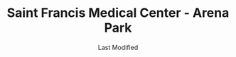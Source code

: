 ---
layout: location-page
date: Last Modified
description: "Local COVID-19 testing is available at Saint Francis Medical Center - Arena Park in Cape Giradeau, Missouri, USA."
permalink: "locations/missouri/cape-giradeau/saint-francis-medical-center-arena-park/"
tags:
  - locations
  - missouri
title: Saint Francis Medical Center - Arena Park
uniqueName: saint-francis-medical-center-arena-park
state: Missouri
stateAbbr: MO
hood: "Cape Giradeau"
address: "410 Kiwanis Dr."
city: "Cape Giradeau"
zip: "63701"
zipsNearby: "42021 42022 42023 42024 42027 42031 42032 42035 42039 42050 42051 42053 42056 42058 42060 42061 42069 42070 42001 42002 42003 42086 42087 63730 63732 63820 63621 63735 63736 63822 63823 63824 63825 63627 63737 63932 63738 63739 63828 63701 63702 63703 63632 63833 63740 63834 63742 63743 63744 63636 63841 63637 63936 63745 63845 63846 63640 63746 63940 63645 63748 63848 63750 63751 63752 63850 63944 63963 63755 63758 63860 63651 63760 63862 63950 63951 63763 63863 63764 63655 63866 63867 63766 63868 63767 63869 63769 63770 63771 63870 63956 63662 63774 63747 63775 63776 63783 63779 63901 63902 63873 63960 63874 63962 63670 63673 63780 63781 63801 63934 63964 63782 63878 63784 63675 63966 63785 63967 63881 63882 63787 62905 62906 62907 62908 62812 62909 62910 62819 62912 62914 62915 62916 62901 62902 62903 62917 62918 62233 62822 62920 62825 62921 62237 62922 62238 62923 62924 62926 62927 62832 62928 62932 62241 62933 62242 62840 62841 62938 62939 62940 62941 62942 62943 62947 62948 62949 62950 62951 62952 62953 62956 62856 62957 62958 62959 62259 62960 62961 62962 62963 62964 62865 62966 62967 62969 62970 62971 62874 62972 62272 62973 62274 62974 62975 62261 62277 62976 62280 62983 62884 62985 62286 62288 62987 62888 62988 62993 62990 62890 62992 62891 62994 62995 62996 62297 62896 62997 62998 62999" 
mapUrl: "http://maps.apple.com/?q=Saint+Francis+Medical+Center+-+Arena+Park&address=410+Kiwanis+Dr,Cape+Giradeau,Missouri,63701"
locationType: Drive-thru
phone: "573-331-4200"
website: "https://www.sfmc.net/covid19/"
onlineBooking: undefined
closed: undefined
closedUpdate: April 21st, 2020
notes: "By appointment only. Only for individuals with symptoms. Requires phone screen."
days: Contact for hours of operation.
ctaMessage: Learn more
ctaUrl: "https://www.sfmc.net/covid19/"
---